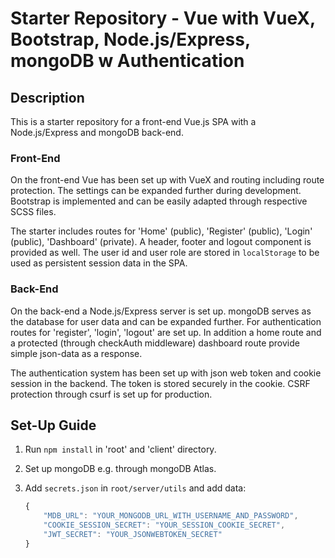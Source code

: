 # Starter Repository - Vue with VueX, Bootstrap, Node.js/Express, mongoDB w Authentication

## Description

This is a starter repository for a front-end Vue.js SPA with a Node.js/Express and mongoDB back-end.

### Front-End

On the front-end Vue has been set up with VueX and routing including route protection. The settings can be expanded further during development. Bootstrap is implemented and can be easily adapted through respective SCSS files.

The starter includes routes for 'Home' (public), 'Register' (public), 'Login' (public), 'Dashboard' (private). A header, footer and logout component is provided as well. The user id and user role are stored in `localStorage` to be used as persistent session data in the SPA.

### Back-End

On the back-end a Node.js/Express server is set up. mongoDB serves as the database for user data and can be expanded further. For authentication routes for 'register', 'login', 'logout' are set up. In addition a home route and a protected (through checkAuth middleware) dashboard route provide simple json-data as a response.

The authentication system has been set up with json web token and cookie session in the backend. The token is stored securely in the cookie. CSRF protection through csurf is set up for production.

## Set-Up Guide

1. Run `npm install` in 'root' and 'client' directory.

2. Set up mongoDB e.g. through mongoDB Atlas.

3. Add `secrets.json` in `root/server/utils` and add data:

    ```js
    {
        "MDB_URL": "YOUR_MONGODB_URL_WITH_USERNAME_AND_PASSWORD",
        "COOKIE_SESSION_SECRET": "YOUR_SESSION_COOKIE_SECRET",
        "JWT_SECRET": "YOUR_JSONWEBTOKEN_SECRET"
    }
    ```
